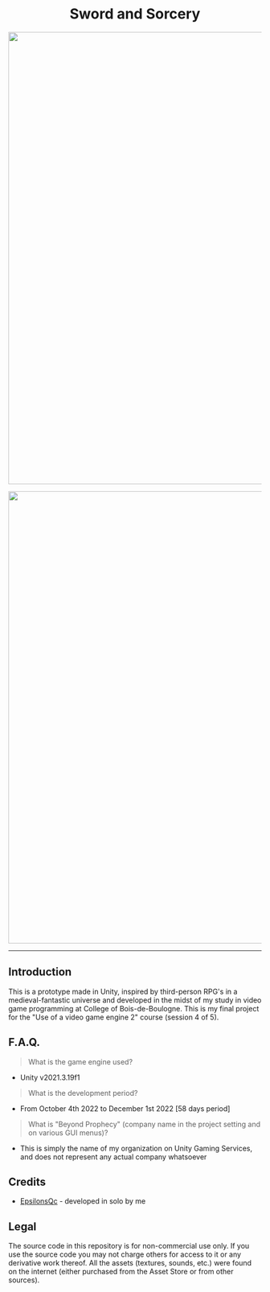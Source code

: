 <h1 align="center">Sword and Sorcery</h1>
<p align="center"><img width="900" src="https://user-images.githubusercontent.com/11299907/221446912-be51664f-06ba-4161-835f-25a12cd3eb18.png"></p>
<p align="center"><img width="900" src="https://user-images.githubusercontent.com/11299907/221446914-d5621848-9ea1-4453-8ee1-5a23fa030611.png"></p>

---

## Introduction
This is a prototype made in Unity, inspired by third-person RPG's in a medieval-fantastic universe and developed in the midst of my study in video game programming at College of Bois-de-Boulogne. This is my final project for the "Use of a video game engine 2" course (session 4 of 5).

## F.A.Q.

> What is the game engine used?
- Unity v2021.3.19f1

> What is the development period?
- From October 4th 2022 to December 1st 2022 [58 days period]

> What is "Beyond Prophecy" (company name in the project setting and on various GUI menus)?
- This is simply the name of my organization on Unity Gaming Services, and does not represent any actual company whatsoever

## Credits
- [EpsilonsQc](https://github.com/EpsilonsQc) - developed in solo by me

## Legal
The source code in this repository is for non-commercial use only. If you use the source code you may not charge others for access to it or any derivative work thereof. All the assets (textures, sounds, etc.) were found on the internet (either purchased from the Asset Store or from other sources).
